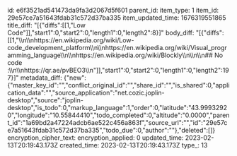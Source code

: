 id: e6f3521ad541473da9fa3d2067d5f601
parent_id: 
item_type: 1
item_id: 29e57ce7a51643fdab31c572d37ba335
item_updated_time: 1676319551865
title_diff: "[{\"diffs\":[[1,\"Low Code\"]],\"start1\":0,\"start2\":0,\"length1\":0,\"length2\":8}]"
body_diff: "[{\"diffs\":[[1,\"\\\n\\\nhttps://en.wikipedia.org/wiki/Low-code_development_platform\\\n\\\nhttps://en.wikipedia.org/wiki/Visual_programming_language\\\n\\\nhttps://en.wikipedia.org/wiki/Blockly\\\n\\\n\\\n## No code :\\\n\\\nhttps://qr.ae/pvBEO3\\\n\"]],\"start1\":0,\"start2\":0,\"length1\":0,\"length2\":197}]"
metadata_diff: {"new":{"master_key_id":"","conflict_original_id":"","share_id":"","is_shared":0,"application_data":"","source_application":"net.cozic.joplin-desktop","source":"joplin-desktop","is_todo":0,"markup_language":1,"order":0,"latitude":"43.99932920","longitude":"10.55844410","todo_completed":0,"altitude":"0.0000","parent_id":"1a69bd2a47224adcb6ae522c456a863f","source_url":"","id":"29e57ce7a51643fdab31c572d37ba335","todo_due":0,"author":""},"deleted":[]}
encryption_cipher_text: 
encryption_applied: 0
updated_time: 2023-02-13T20:19:43.173Z
created_time: 2023-02-13T20:19:43.173Z
type_: 13